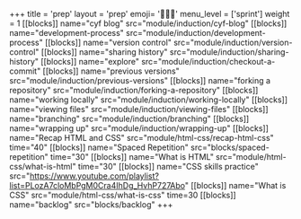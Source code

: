 +++
title = 'prep'
layout = 'prep'
emoji= '🧑🏾‍💻'
menu_level = ['sprint']
weight = 1
[[blocks]]
name="cyf blog"
src="module/induction/cyf-blog"
[[blocks]]
name="development-process"
src="module/induction/development-process"
[[blocks]]
name="version control"
src="module/induction/version-control"
[[blocks]]
name="sharing history"
src="module/induction/sharing-history"
[[blocks]]
name="explore"
src="module/induction/checkout-a-commit"
[[blocks]]
name="previous versions"
src="module/induction/previous-versions"
[[blocks]]
name="forking a repository"
src="module/induction/forking-a-repository"
[[blocks]]
name="working locally"
src="module/induction/working-locally"
[[blocks]]
name="viewing files"
src="module/induction/viewing-files"
[[blocks]]
name="branching"
src="module/induction/branching"
[[blocks]]
name="wrapping up"
src="module/induction/wrapping-up"
[[blocks]]
name="Recap HTML and CSS"
src="module/html-css/recap-html-css"
time="40"
[[blocks]]
name="Spaced Repetition"
src="blocks/spaced-repetition"
time="30"
[[blocks]]
name="What is HTML"
src="module/html-css/what-is-html"
time="30"
[[blocks]]
name="CSS skills practice"
src="https://www.youtube.com/playlist?list=PLozA7cloMbPgM0Cra4IhDg_HvhP727Abo"
[[blocks]]
name="What is CSS"
src="module/html-css/what-is-css"
time=30
[[blocks]]
name="backlog"
src="blocks/backlog"
+++

